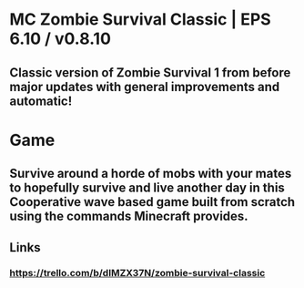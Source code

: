 # MC Zombie Survival Classic | EPS 6.10 / v0.8.10
## Classic version of Zombie Survival 1 from before major updates with general improvements and automatic!

# Game
## Survive around a horde of mobs with your mates to hopefully survive and live another day in this Cooperative wave based game built from scratch using the commands Minecraft provides.

## Links
### https://trello.com/b/dIMZX37N/zombie-survival-classic

